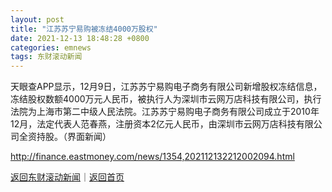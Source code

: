 ```yaml
---
layout: post
title: "江苏苏宁易购被冻结4000万股权"
date: 2021-12-13 18:48:28 +0800
categories: emnews
tags: 东财滚动新闻
---
```


天眼查APP显示，12月9日，江苏苏宁易购电子商务有限公司新增股权冻结信息，冻结股权数额4000万元人民币，被执行人为深圳市云网万店科技有限公司，执行法院为上海市第二中级人民法院。江苏苏宁易购电子商务有限公司成立于2010年12月，法定代表人范春燕，注册资本2亿元人民币，由深圳市云网万店科技有限公司全资持股。（界面新闻）

<http://finance.eastmoney.com/news/1354,202112132212002094.html>

[返回东财滚动新闻](//finews.withounder.com/emnews/)｜[返回首页](//finews.withounder.com/)